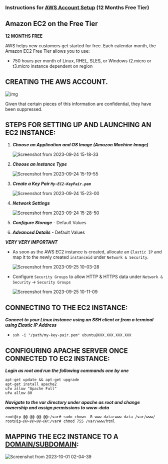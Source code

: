 ### Instructions for [AWS Account Setup](https://aws.amazon.com/pm/ec2/) (12 Months Free Tier) 

## Amazon EC2 on the Free Tier

**12 MONTHS FREE**

AWS helps new customers get started for free. Each calendar month, the Amazon EC2 Free Tier allows you to use:

- 750 hours per month of Linux, RHEL, SLES, or Windows t2.micro or t3.micro instance dependent on region


## CREATING THE AWS ACCOUNT.

![img](https://github.com/sndpchatterjee07/AWS-EC2-SETUP/assets/3818950/5174c7bc-8566-4162-9717-79dccb89fbfd)




Given that certain pieces of this information are confidential, they have been suppressed.


## STEPS FOR SETTING UP AND LAUNCHING AN EC2 INSTANCE:

1. ***Choose an Application and OS Image (Amazon Machine Image)***

    ![Screenshot from 2023-09-24 15-18-33](https://github.com/sndpchatterjee07/AWS-EC2-SETUP/assets/3818950/5ab2968f-6667-4701-9121-f0a8452d8e53)


2. ***Choose an Instance Type***

    ![Screenshot from 2023-09-24 15-19-55](https://github.com/sndpchatterjee07/AWS-EC2-SETUP/assets/3818950/975a4ca3-a3b7-488e-9b63-2cc7e42531d4)




3. ***Create a Key Pair `My-EC2-KeyPair.pem`***
    
      ![Screenshot from 2023-09-24 15-23-00](https://github.com/sndpchatterjee07/AWS-EC2-SETUP/assets/3818950/16c0fbc3-e29a-47f0-ae8a-dff80a025f76)
  

    
4. ***Network Settings***

    ![Screenshot from 2023-09-24 15-28-50](https://github.com/sndpchatterjee07/AWS-EC2-SETUP/assets/3818950/d501e1e2-170d-45c5-9037-f6c72e251c53)



5. ***Configure Storage*** - Default Values

6. ***Advanced Details*** - Default Values


***VERY VERY IMPORTANT*** 

- As soon as the AWS EC2 instance is created, allocate an `Elastic IP` and map it to the newly created `instanceid` under `Network & Security`.

   ![Screenshot from 2023-09-25 10-03-28](https://github.com/sndpchatterjee07/AWS-EC2-SETUP/assets/3818950/67352af8-2670-4d2b-b4bc-ff2ef47670fe)
 

- Configure `Security Groups` to allow HTTP & HTTPS data under `Network & Security` -> `Security Groups`

   ![Screenshot from 2023-09-25 10-11-09](https://github.com/sndpchatterjee07/AWS-EC2-SETUP/assets/3818950/e96b8740-7631-4915-a61f-5715a34efed3)
 



## CONNECTING TO THE EC2 INSTANCE:

***Connect to your Linux instance using an SSH client or from a terminal using Elastic IP Address***
  
 - `ssh -i "/path/my-key-pair.pem" ubuntu@XXX.XXX.XXX.XXX`


## CONFIGURING APACHE SERVER ONCE CONNECTED TO EC2 INSTANCE:

***Login as root and run the following commands one by one***

    apt-get update && apt-get upgrade
    apt-get install apache2
    ufw allow "Apache Full"
    ufw allow 80

***Navigate to the var directory under apache as root and change ownership and assign permissions to www-data***

    root@ip-@@-@@-@@-@@:/var# sudo chown -R www-data:www-data /var/www/
    root@ip-@@-@@-@@-@@:/var# chmod 755 /var/www/html 


## MAPPING THE EC2 INSTANCE TO A [DOMAIN/SUBDOMAIN](https://my.noip.com/):

![Screenshot from 2023-10-01 02-04-39](https://github.com/sndpchatterjee07/AWS-EC2-SETUP/assets/3818950/67a5d263-a3f0-4cc8-a5aa-261d5e472591)


















